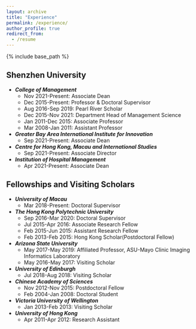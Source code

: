 ```yaml
---
layout: archive
title: "Experience"
permalink: /experience/
author_profile: true
redirect_from:
  - /resume
---
```


{% include base_path %}

## Shenzhen University
* _**College of Management**_
  * Nov 2021-Present: Associate Dean
  * Dec 2015-Present: Professor & Doctoral Supervisor
  * Aug 2016-Sep 2019: Pearl River Scholar
  * Dec 2015-Nov 2021: Department Head of Management Science
  * Jan 2011-Dec 2015: Associate Professor
  * Mar 2008-Jan 2011: Assistant Professor
* _**Greater Bay Area International Institute for Innovation**_
  * Sep 2021-Present: Associate Dean
* _**Centre for Hong Kong, Macau and International Studies**_
  * Sep 2021-Present: Associate Director
* _**Institution of Hospital Management**_
  * Apr 2021-Present: Associate Dean

## Fellowships and Visiting Scholars
* _**University of Macau**_
  * Mar 2018-Present: Doctoral Supervisor
* _**The Hong Kong Polytechnic University**_
  * Sep 2016-Mar 2020: Doctoral Supervisor
  * Jul 2015-Apr 2016: Associate Research Fellow
  * Feb 2015-Jun 2015: Assistant Research Fellow
  * Feb 2013-Feb 2015: Hong Kong Scholar(Postdoctoral Fellow)
* _**Arizona State University**_
  * May 2017-May 2019: Affiliated Professor, ASU-Mayo Clinic Imaging Informatics Laboratory
  * May 2016-May 2017: Visiting Scholar
* _**University of Edinburgh**_
  * Jul 2018-Aug 2018: Visiting Scholar
* _**Chinese Academy of Sciences**_
  * Nov 2012-Nov 2015: Postdoctoral Fellow
  * Feb 2004-Jan 2008: Doctoral Student
* _**Victoria University of Wellington**_
  * Jan 2013-Feb 2013: Visiting Scholar
* _**University of Hong Kong**_
  * Apr 2011-Apr 2012: Research Assistant
 
